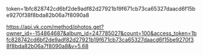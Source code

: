 token=1bfc828742cd6bf2de9adf82d27921b19f671cb73ca65327daacd6f15be9270f38f8bda82b06a7f8090a8

https://api.vk.com/method/photos.get?owner_id=-154864687&album_id=247785027&count=100&access_token=1bfc828742cd6bf2de9adf82d27921b19f671cb73ca65327daacd6f15be9270f38f8bda82b06a7f8090a8&v=5.68
